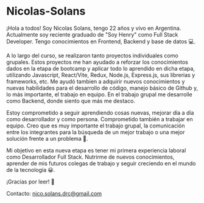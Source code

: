# Nicolas-Solans
¡Hola a todos! Soy Nicolas Solans, tengo 22 años y vivo en Argentina. Actualmente soy reciente graduado de "Soy Henry" como Full Stack Developer. Tengo conocimientos en Frontend, Backend y base de datos 💻.

A lo largo del curso, se realizaron tanto proyectos individuales como grupales. Estos proyectos me han ayudado a reforzar los conocimientos dados en la etapa de bootcamp y aplicar todo lo aprendido en dicha etapa, utilizando Javascript, React/Vite, Redux, Node.js, Express.js, sus librerias y frameworks, etc. Me ayudó tambien a adquirir nuevos conocimientos y nuevas habilidades para el desarrollo de código, manejo básico de Github y, lo más importante, el trabajo en equipo. En el trabajo grupal me desarrolle como Backend, donde siento que más me destaco.



Estoy comprometido a seguir aprendiendo cosas nuevas, mejorar día a día como desarrollador y como persona. Comprometido también a trabajar en equipo. Creo que es muy importante el trabajo grupal, la comunicación entre los integrantes para la búsqueda de un mejor trabajo o una mejor solución frente a un problema 💪.

Mi objetivo en esta nueva etapa es tener mi primera experiencia laboral como Desarrollador Full Stack. Nutrirme de nuevos conocimientos, aprender de mis futuros colegas de trabajo y seguir creciendo en el mundo de la tecnología 😀.

¡Gracias por leer! 🙌

Contacto: nico.solans.drc@gmail.com
